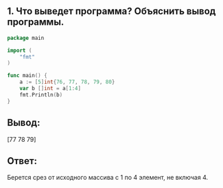 ## 1. Что выведет программа? Объяснить вывод программы.

```go
package main

import (
    "fmt"
)

func main() {
    a := [5]int{76, 77, 78, 79, 80}
    var b []int = a[1:4]
    fmt.Println(b)
}
```

## Вывод:

[77 78 79]

## Ответ:

Берется срез от исходного массива с 1 по 4 элемент, не включая 4.
